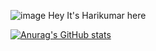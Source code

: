 
![image](https://user-images.githubusercontent.com/62538135/127737060-e3e27ac9-311c-4b41-96a9-736d24099317.png)
Hey It's Harikumar here 

[![Anurag's GitHub stats](https://github-readme-stats.vercel.app/api?username=phoenix-1708)](https://github.com/anuraghazra/github-readme-stats)

